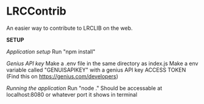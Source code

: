 # LRCContrib
An easier way to contribute to LRCLIB on the web.

**SETUP**

*Application setup*
Run "npm install"

*Genius API key*
Make a .env file in the same directory as index.js
Make a env variable called "GENUISAPIKEY" with a genius API key ACCESS TOKEN (Find this on https://genius.com/developers)

*Running the application*
Run "node ."
Should be accessable at localhost:8080 or whatever port it shows in terminal